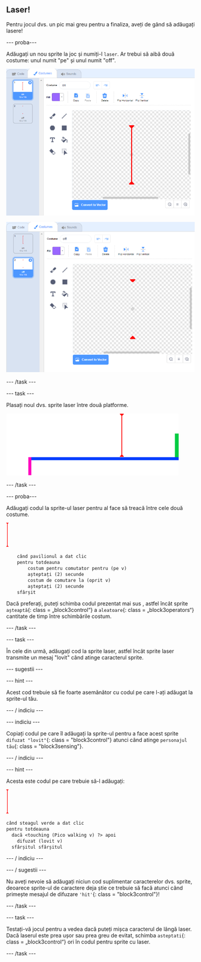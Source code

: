 ## Laser!

Pentru jocul dvs. un pic mai greu pentru a finaliza, aveți de gând să adăugați lasere!

\--- proba\---

Adăugați un nou sprite la joc și numiți-l `laser`. Ar trebui să aibă două costume: unul numit "pe" și unul numit "off".

![captură de ecran](images/dodge-lasers-costume1.png)

![captură de ecran](images/dodge-lasers-costume2.png)

\--- /task \---

\--- task \---

Plasați noul dvs. sprite laser între două platforme.

![captură de ecran](images/dodge-lasers-position.png)

\--- /task \---

\--- proba\---

Adăugați codul la sprite-ul laser pentru al face să treacă între cele două costume.

![laser sprite](images/laser_sprite.png)

```blocks3
    când pavilionul a dat clic
    pentru totdeauna
        costum pentru comutator pentru (pe v)
        așteptați (2) secunde
        costum de comutare la (oprit v)
        așteptați (2) secunde
    sfârșit
```

Dacă preferați, puteți schimba codul prezentat mai sus , astfel încât sprite `așteaptă`{: class = „block3control“} a `aleatoare`{: class = „block3operators“} cantitate de timp între schimbările costum.

\--- /task \---

\--- task \---

În cele din urmă, adăugați cod la sprite laser, astfel încât sprite laser transmite un mesaj "lovit" când atinge caracterul sprite.

\--- sugestii \---

\--- hint \---

Acest cod trebuie să fie foarte asemănător cu codul pe care l-ați adăugat la sprite-ul tău.

\--- / indiciu \---

\--- indiciu \---

Copiați codul pe care îl adăugați la sprite-ul pentru a face acest sprite `difuzat "lovit"`{: class = "block3control"} atunci când atinge `personajul tău`{: class = "block3sensing"}.

\--- / indiciu \---

\--- hint \---

Acesta este codul pe care trebuie să-l adăugați:

![laser sprite](images/laser_sprite.png)

```blocks3
când steagul verde a dat clic
pentru totdeauna 
  dacă <touching (Pico walking v) ?> apoi 
    difuzat (lovit v)
  sfârșitul sfârșitul

```

\--- / indiciu \---

\--- / sugestii \---

Nu aveți nevoie să adăugați niciun cod suplimentar caracterelor dvs. sprite, deoarece sprite-ul de caractere deja știe ce trebuie să facă atunci când primește mesajul de difuzare `'hit'`{: class = "block3control"}!

\--- /task \---

\--- task \---

Testați-vă jocul pentru a vedea dacă puteți mișca caracterul de lângă laser. Dacă laserul este prea ușor sau prea greu de evitat, schimba `asteptati`{: class = „block3control“} ori în codul pentru sprite cu laser.

\--- /task \---